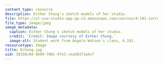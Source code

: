 ```yaml
---
content_type: resource
description: Esther Chung's sketch models of her studio.
file: https://ol-ocw-studio-app-qa.s3.amazonaws.com/courses/4-191-introduction-to-integrated-design-fall-2006/30338c0d4b99780c9fe3cea36371a4cf_Echung.jpg
file_type: image/jpeg
image_metadata:
  caption: Esther Chung's sketch models of her studio.
  credit: 'Credit: Image courtesy of Esther Chung.'
  image-alt: Student work from Angela Watson's class, 4.191.
resourcetype: Image
title: Echung.jpg
uid: 30338c0d-4b99-780c-9fe3-cea36371a4cf
---
```

